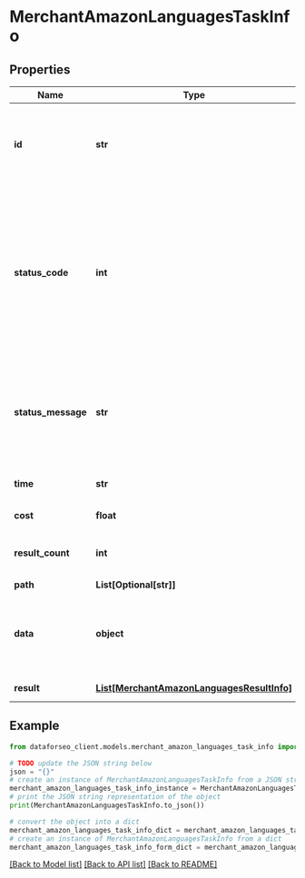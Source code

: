 # MerchantAmazonLanguagesTaskInfo


## Properties

Name | Type | Description | Notes
------------ | ------------- | ------------- | -------------
**id** | **str** | task identifier unique task identifier in our system in the UUID format | [optional] 
**status_code** | **int** | status code of the task generated by DataForSEO, can be within the following range: 10000-60000 you can find the full list of the response codes here | [optional] 
**status_message** | **str** | informational message of the task you can find the full list of general informational messages here | [optional] 
**time** | **str** | execution time, seconds | [optional] 
**cost** | **float** | total tasks cost, USD | [optional] 
**result_count** | **int** | number of elements in the result array | [optional] 
**path** | **List[Optional[str]]** | URL path | [optional] 
**data** | **object** | contains the same parameters that you specified in the POST request | [optional] 
**result** | [**List[MerchantAmazonLanguagesResultInfo]**](MerchantAmazonLanguagesResultInfo.md) | array of results | [optional] 

## Example

```python
from dataforseo_client.models.merchant_amazon_languages_task_info import MerchantAmazonLanguagesTaskInfo

# TODO update the JSON string below
json = "{}"
# create an instance of MerchantAmazonLanguagesTaskInfo from a JSON string
merchant_amazon_languages_task_info_instance = MerchantAmazonLanguagesTaskInfo.from_json(json)
# print the JSON string representation of the object
print(MerchantAmazonLanguagesTaskInfo.to_json())

# convert the object into a dict
merchant_amazon_languages_task_info_dict = merchant_amazon_languages_task_info_instance.to_dict()
# create an instance of MerchantAmazonLanguagesTaskInfo from a dict
merchant_amazon_languages_task_info_form_dict = merchant_amazon_languages_task_info.from_dict(merchant_amazon_languages_task_info_dict)
```
[[Back to Model list]](../README.md#documentation-for-models) [[Back to API list]](../README.md#documentation-for-api-endpoints) [[Back to README]](../README.md)


